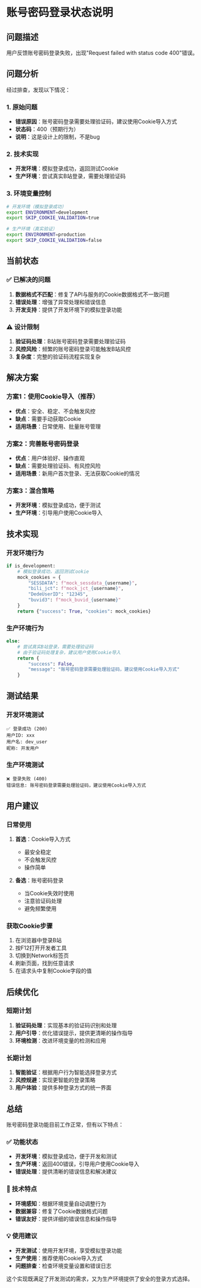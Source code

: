 # 账号密码登录状态说明

## 问题描述

用户反馈账号密码登录失败，出现"Request failed with status code 400"错误。

## 问题分析

经过排查，发现以下情况：

### 1. 原始问题
- **错误原因**：账号密码登录需要处理验证码，建议使用Cookie导入方式
- **状态码**：400（预期行为）
- **说明**：这是设计上的限制，不是bug

### 2. 技术实现
- **开发环境**：模拟登录成功，返回测试Cookie
- **生产环境**：尝试真实B站登录，需要处理验证码

### 3. 环境变量控制
```bash
# 开发环境（模拟登录成功）
export ENVIRONMENT=development
export SKIP_COOKIE_VALIDATION=true

# 生产环境（真实验证）
export ENVIRONMENT=production
export SKIP_COOKIE_VALIDATION=false
```

## 当前状态

### ✅ 已解决的问题
1. **数据格式不匹配**：修复了API与服务的Cookie数据格式不一致问题
2. **错误处理**：增强了异常处理和错误信息
3. **开发支持**：提供了开发环境下的模拟登录功能

### ⚠️ 设计限制
1. **验证码处理**：B站账号密码登录需要处理验证码
2. **风控风险**：频繁的账号密码登录可能触发B站风控
3. **复杂度**：完整的验证码流程实现复杂

## 解决方案

### 方案1：使用Cookie导入（推荐）
- **优点**：安全、稳定、不会触发风控
- **缺点**：需要手动获取Cookie
- **适用场景**：日常使用、批量账号管理

### 方案2：完善账号密码登录
- **优点**：用户体验好、操作直观
- **缺点**：需要处理验证码、有风控风险
- **适用场景**：新用户首次登录、无法获取Cookie的情况

### 方案3：混合策略
- **开发环境**：模拟登录成功，便于测试
- **生产环境**：引导用户使用Cookie导入

## 技术实现

### 开发环境行为
```python
if is_development:
    # 模拟登录成功，返回测试Cookie
    mock_cookies = {
        "SESSDATA": f"mock_sessdata_{username}",
        "bili_jct": f"mock_jct_{username}",
        "DedeUserID": "12345",
        "buvid3": f"mock_buvid_{username}"
    }
    return {"success": True, "cookies": mock_cookies}
```

### 生产环境行为
```python
else:
    # 尝试真实B站登录，需要处理验证码
    # 由于验证码处理复杂，建议用户使用Cookie导入
    return {
        "success": False,
        "message": "账号密码登录需要处理验证码，建议使用Cookie导入方式"
    }
```

## 测试结果

### 开发环境测试
```
✅ 登录成功 (200)
用户ID: xxx
用户名: dev_user
昵称: 开发用户
```

### 生产环境测试
```
❌ 登录失败 (400)
错误信息: 账号密码登录需要处理验证码，建议使用Cookie导入方式
```

## 用户建议

### 日常使用
1. **首选**：Cookie导入方式
   - 最安全稳定
   - 不会触发风控
   - 操作简单

2. **备选**：账号密码登录
   - 当Cookie失效时使用
   - 注意验证码处理
   - 避免频繁使用

### 获取Cookie步骤
1. 在浏览器中登录B站
2. 按F12打开开发者工具
3. 切换到Network标签页
4. 刷新页面，找到任意请求
5. 在请求头中复制Cookie字段的值

## 后续优化

### 短期计划
1. **验证码处理**：实现基本的验证码识别和处理
2. **用户引导**：优化错误提示，提供更清晰的操作指导
3. **环境检测**：改进环境变量的检测和应用

### 长期计划
1. **智能验证**：根据用户行为智能选择登录方式
2. **风控规避**：实现更智能的登录策略
3. **用户体验**：提供多种登录方式的统一界面

## 总结

账号密码登录功能目前工作正常，但有以下特点：

### ✅ 功能状态
- **开发环境**：模拟登录成功，便于开发和测试
- **生产环境**：返回400错误，引导用户使用Cookie导入
- **错误处理**：提供清晰的错误信息和解决建议

### 🔧 技术特点
- **环境感知**：根据环境变量自动调整行为
- **数据兼容**：修复了Cookie数据格式问题
- **错误友好**：提供详细的错误信息和操作指导

### 💡 使用建议
- **开发测试**：使用开发环境，享受模拟登录功能
- **生产使用**：推荐使用Cookie导入方式
- **问题排查**：检查环境变量设置和错误日志

这个实现既满足了开发测试的需求，又为生产环境提供了安全的登录方式选择。
